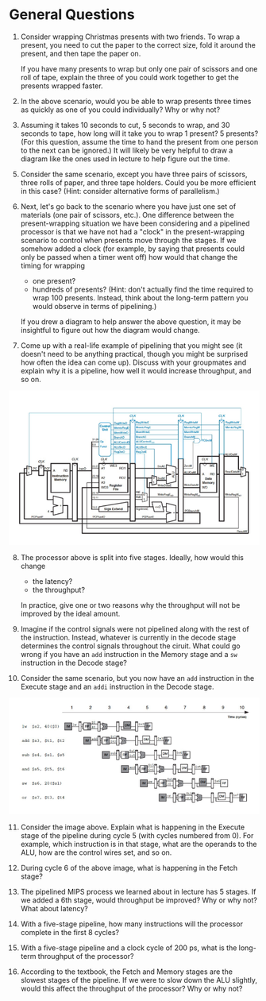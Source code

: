 # General Questions

1. Consider wrapping Christmas presents with two friends.
   To wrap a present,
   you need to cut the paper to the correct size,
   fold it around the present,
   and then tape the paper on.

   If you have many presents to wrap but only one pair of scissors and one
   roll of tape,
   explain the three of you could work together to get the presents wrapped
   faster.

2. In the above scenario,
   would you be able to wrap presents three times as quickly as one of you
   could individually?
   Why or why not?

3. Assuming it takes 10 seconds to cut, 5 seconds to wrap, and 30 seconds to
   tape,
   how long will it take you to wrap 1 present?
   5 presents?
   (For this question,
   assume the time to hand the present from one person to the next can be
   ignored.)
   It will likely be very helpful to draw a diagram like the ones used in
   lecture to help figure out the time.

<!--
4. If instead it takes 10 seconds to cut, 30 seconds to wrap,
   and 5 seconds to tape,
   does this change the total time to wrap 1 present?
   5 presents?
-->

5. Consider the same scenario,
   except you have three pairs of scissors,
   three rolls of paper,
   and three tape holders.
   Could you be more efficient in this case?
   (Hint: consider alternative forms of parallelism.)

6. Next, let's go back to the scenario where you have just one set of
   materials (one pair of scissors, etc.).
   One difference between the present-wrapping situation we have been
   considering and a pipelined processor is that we have not had a "clock"
   in the present-wrapping scenario to control when presents move through
   the stages.
   If we somehow added a clock
   (for example, by saying that presents could only be passed when a timer went
   off)
   how would that change the timing for wrapping
   * one present?
   * hundreds of presents?
     (Hint: don't actually find the time required to wrap 100 presents.
     Instead, think about the long-term pattern you would observe in terms of
     pipelining.)

   If you drew a diagram to help answer the above question,
   it may be insightful to figure out how the diagram would change.

7. Come up with a real-life example of pipelining that you might see
   (it doesn't need to be anything practical,
   though you might be surprised how often the idea can come up).
   Discuss with your groupmates and explain why it is a pipeline,
   how well it would increase throughput,
   and so on.

![pipelined processor](images/pipelined-processor.png)

8. The processor above is split into five stages.
   Ideally, how would this change
   * the latency?
   * the throughput?

   In practice, give one or two reasons why the throughput will not be improved
   by the ideal amount.

9. Imagine if the control signals were not pipelined along with the rest of
   the instruction.
   Instead, whatever is currently in the decode stage determines the control
   signals throughout the ciruit.
   What could go wrong if you have an `add` instruction in the Memory stage
   and a `sw` instruction in the Decode stage?

10. Consider the same scenario,
    but you now have an `add` instruction in the Execute stage
    and an `addi` instruction in the Decode stage.

![example code](images/pipeline-example-code.png)

11. Consider the image above.
    Explain what is happening in the Execute stage of the pipeline during
    cycle 5 (with cycles numbered from 0).
    For example, which instruction is in that stage,
    what are the operands to the ALU,
    how are the control wires set,
    and so on.

12. During cycle 6 of the above image,
    what is happening in the Fetch stage?

13. The pipelined MIPS process we learned about in lecture has 5 stages.
    If we added a 6th stage,
    would throughput be improved?
    Why or why not?
    What about latency?

14. With a five-stage pipeline,
    how many instructions will the processor complete in the first 8 cycles?

15. With a five-stage pipeline and a clock cycle of 200 ps,
    what is the long-term throughput of the processor?

16. According to the textbook,
    the Fetch and Memory stages are the slowest stages of the pipeline.
    If we were to slow down the ALU slightly,
    would this affect the throughput of the processor?
    Why or why not?

